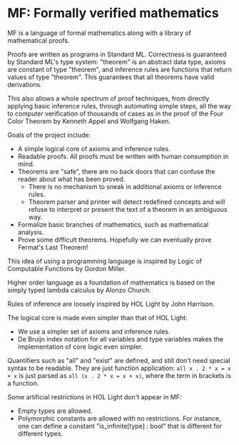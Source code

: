# MF: Formally verified mathematics

MF is a language of formal mathematics along with a library of mathematical proofs.

Proofs are written as programs in  Standard ML. Correctness is guaranteed by Standard ML's type system: "theorem" is an abstract
data type, axioms are constant of type "theorem", and inference rules are functions that return values of type "theorem". This
guarantees that all theorems have valid derivations. 

This also allows a whole spectrum of proof techniques, from directly applying basic inference rules, through automating simple
steps, all the way to computer verification of thousands of cases as in the proof of the Four Color Theorem by Kenneth Appel and
Wolfgang Haken.

Goals of the project include:
* A simple logical core of axioms and inference rules.
* Readable proofs. All proofs must be written with human consumption in mind.
* Theorems are "safe", there are no back doors that can confuse the reader about what has been proved.
  * There is no mechanism to sneak in additional axioms or inference rules.
  * Theorem parser and printer will detect redefined concepts and will refuse to interpret or present the text of a theorem in
    an ambiguous way.
* Formalize basic branches of mathematics, such as mathematical analysis.
* Prove some difficult theorems. Hopefully we can eventually prove Fermat's Last Theorem!

This idea of using a programming language is inspired by Logic of Computable Functions by Gordon Miller.

Higher order language as a foundation of mathematics is based on the simply typed lambda calculus by Alonzo Church.

Rules of inference are loosely inspired by HOL Light by John Harrison.

The logical core is made even simpler than that of HOL Light:
* We use a simpler set of axioms and inference rules.
* De Bruijn index notation for all variables and type variables makes the implementation of core logic even simpler.

Quantifiers such as "all" and "exist" are defined, and still don't need special syntax to be readable. They are just
function application:
`all x . 2 * x = x + x` is just parsed as `all (x . 2 * x = x + x)`, where the term in brackets is a function.

Some artificial restrictions in HOL Light don't appear in MF:
* Empty types are allowed.
* Polymorphic constants are allowed with no restrictions.
  For instance, one can define a constant "is_infinite[type] : bool" that is different for different types.

